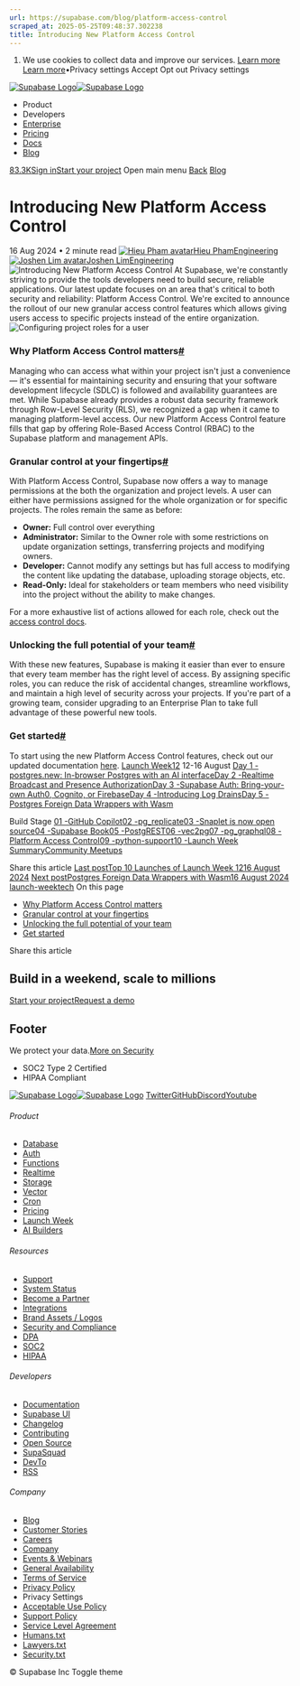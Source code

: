 ```yaml
---
url: https://supabase.com/blog/platform-access-control
scraped_at: 2025-05-25T09:48:37.302238
title: Introducing New Platform Access Control
---
```


  1. We use cookies to collect data and improve our services. [Learn more](https://supabase.com/privacy#8-cookies-and-similar-technologies-used-on-our-european-services)
[Learn more](https://supabase.com/privacy#8-cookies-and-similar-technologies-used-on-our-european-services)•Privacy settings
Accept Opt out Privacy settings


[![Supabase Logo](https://supabase.com/_next/image?url=https%3A%2F%2Ffrontend-assets.supabase.com%2Fwww%2Fd218d9190b87%2F_next%2Fstatic%2Fmedia%2Fsupabase-logo-wordmark--light.daaeffd3.png&w=256&q=75&dpl=dpl_9xPTPeSUKoDuygMmT5sPj6DB4mgG)![Supabase Logo](https://supabase.com/_next/image?url=https%3A%2F%2Ffrontend-assets.supabase.com%2Fwww%2Fd218d9190b87%2F_next%2Fstatic%2Fmedia%2Fsupabase-logo-wordmark--dark.b36ebb5f.png&w=256&q=75&dpl=dpl_9xPTPeSUKoDuygMmT5sPj6DB4mgG)](https://supabase.com/)
  * Product 
  * Developers 
  * [Enterprise](https://supabase.com/enterprise)
  * [Pricing](https://supabase.com/pricing)
  * [Docs](https://supabase.com/docs)
  * [Blog](https://supabase.com/blog)


[83.3K](https://github.com/supabase/supabase)[Sign in](https://supabase.com/dashboard)[Start your project](https://supabase.com/dashboard)
Open main menu
[Back](https://supabase.com/blog)
[Blog](https://supabase.com/blog)
# Introducing New Platform Access Control
16 Aug 2024
•
2 minute read
[![Hieu Pham avatar](https://supabase.com/_next/image?url=https%3A%2F%2Fgithub.com%2Fphamhieu.png&w=96&q=75&dpl=dpl_9xPTPeSUKoDuygMmT5sPj6DB4mgG)Hieu PhamEngineering](https://github.com/phamhieu)
[![Joshen Lim avatar](https://supabase.com/_next/image?url=https%3A%2F%2Fgithub.com%2Fjoshenlim.png&w=96&q=75&dpl=dpl_9xPTPeSUKoDuygMmT5sPj6DB4mgG)Joshen LimEngineering](https://github.com/joshenlim)
![Introducing New Platform Access Control](https://supabase.com/_next/image?url=%2Fimages%2Fblog%2Flw12%2Fday-5%2Fthumb_platform-access-control.png&w=3840&q=100&dpl=dpl_9xPTPeSUKoDuygMmT5sPj6DB4mgG)
At Supabase, we're constantly striving to provide the tools developers need to build secure, reliable applications. Our latest update focuses on an area that's critical to both security and reliability: Platform Access Control.
We're excited to announce the rollout of our new granular access control features which allows giving users access to specific projects instead of the entire organization.
![Configuring project roles for a user](https://supabase.com/_next/image?url=%2Fimages%2Fblog%2Flw12%2Fday-5%2Faccess-control.png&w=3840&q=75&dpl=dpl_9xPTPeSUKoDuygMmT5sPj6DB4mgG)
### Why Platform Access Control matters[#](https://supabase.com/blog/platform-access-control#why-platform-access-control-matters)
Managing who can access what within your project isn't just a convenience — it's essential for maintaining security and ensuring that your software development lifecycle (SDLC) is followed and availability guarantees are met. While Supabase already provides a robust data security framework through Row-Level Security (RLS), we recognized a gap when it came to managing platform-level access. Our new Platform Access Control feature fills that gap by offering Role-Based Access Control (RBAC) to the Supabase platform and management APIs.
### Granular control at your fingertips[#](https://supabase.com/blog/platform-access-control#granular-control-at-your-fingertips)
With Platform Access Control, Supabase now offers a way to manage permissions at the both the organization and project levels.
A user can either have permissions assigned for the whole organization or for specific projects. The roles remain the same as before:
  * **Owner:** Full control over everything
  * **Administrator:** Similar to the Owner role with some restrictions on update organization settings, transferring projects and modifying owners.
  * **Developer:** Cannot modify any settings but has full access to modifying the content like updating the database, uploading storage objects, etc.
  * **Read-Only:** Ideal for stakeholders or team members who need visibility into the project without the ability to make changes.


For a more exhaustive list of actions allowed for each role, check out the [access control docs](https://supabase.com/docs/guides/platform/access-control#organization-scoped-roles-vs-project-scoped-roles).
### Unlocking the full potential of your team[#](https://supabase.com/blog/platform-access-control#unlocking-the-full-potential-of-your-team)
With these new features, Supabase is making it easier than ever to ensure that every team member has the right level of access. By assigning specific roles, you can reduce the risk of accidental changes, streamline workflows, and maintain a high level of security across your projects. If you're part of a growing team, consider upgrading to an Enterprise Plan to take full advantage of these powerful new tools.
### Get started[#](https://supabase.com/blog/platform-access-control#get-started)
To start using the new Platform Access Control features, check out our updated documentation [here](https://supabase.com/docs/guides/platform/access-control).
[Launch Week12](https://supabase.com/launch-week/12)
12-16 August
[Day 1 -postgres.new: In-browser Postgres with an AI interface](https://supabase.com/blog/postgres-new)[Day 2 -Realtime Broadcast and Presence Authorization](https://supabase.com/blog/supabase-realtime-broadcast-and-presence-authorization)[Day 3 -Supabase Auth: Bring-your-own Auth0, Cognito, or Firebase](https://supabase.com/blog/third-party-auth-mfa-phone-send-hooks)[Day 4 -Introducing Log Drains](https://supabase.com/blog/log-drains)[Day 5 -Postgres Foreign Data Wrappers with Wasm](https://supabase.com/blog/postgres-foreign-data-wrappers-with-wasm)

Build Stage
[01 -GitHub Copilot](https://supabase.com/blog/github-copilot-extension-for-vs-code)[02 -pg_replicate](https://news.ycombinator.com/item?id=41209994)[03 -Snaplet is now open source](https://supabase.com/blog/snaplet-is-now-open-source)[04 -Supabase Book](https://supabase.com/blog/supabase-book-by-david-lorenz)[05 -PostgREST](https://supabase.com/blog/postgrest-12-2)[06 -vec2pg](https://supabase.com/blog/vec2pg)[07 -pg_graphql](https://supabase.com/blog/pg-graphql-1-5-7)[08 -Platform Access Control](https://supabase.com/blog/platform-access-control)[09 -python-support](https://supabase.com/blog/python-support)[10 -Launch Week Summary](https://supabase.com/blog/launch-week-12-top-10)[Community Meetups](https://supabase.com/launch-week#meetups)

Share this article
[](https://twitter.com/intent/tweet?url=https%3A%2F%2Fsupabase.com%2Fblog%2Fplatform-access-control&text=Introducing%20New%20Platform%20Access%20Control)[](https://www.linkedin.com/shareArticle?url=https%3A%2F%2Fsupabase.com%2Fblog%2Fplatform-access-control&text=Introducing%20New%20Platform%20Access%20Control)[](https://news.ycombinator.com/submitlink?u=https%3A%2F%2Fsupabase.com%2Fblog%2Fplatform-access-control&t=Introducing%20New%20Platform%20Access%20Control)
[Last postTop 10 Launches of Launch Week 1216 August 2024](https://supabase.com/blog/launch-week-12-top-10)
[Next postPostgres Foreign Data Wrappers with Wasm16 August 2024](https://supabase.com/blog/postgres-foreign-data-wrappers-with-wasm)
[launch-week](https://supabase.com/blog/tags/launch-week)[tech](https://supabase.com/blog/tags/tech)
On this page
  * [Why Platform Access Control matters](https://supabase.com/blog/platform-access-control#why-platform-access-control-matters)
  * [Granular control at your fingertips](https://supabase.com/blog/platform-access-control#granular-control-at-your-fingertips)
  * [Unlocking the full potential of your team](https://supabase.com/blog/platform-access-control#unlocking-the-full-potential-of-your-team)
  * [Get started](https://supabase.com/blog/platform-access-control#get-started)


Share this article
[](https://twitter.com/intent/tweet?url=https%3A%2F%2Fsupabase.com%2Fblog%2Fplatform-access-control&text=Introducing%20New%20Platform%20Access%20Control)[](https://www.linkedin.com/shareArticle?url=https%3A%2F%2Fsupabase.com%2Fblog%2Fplatform-access-control&text=Introducing%20New%20Platform%20Access%20Control)[](https://news.ycombinator.com/submitlink?u=https%3A%2F%2Fsupabase.com%2Fblog%2Fplatform-access-control&t=Introducing%20New%20Platform%20Access%20Control)
## Build in a weekend, scale to millions
[Start your project](https://supabase.com/dashboard)[Request a demo](https://supabase.com/contact/sales)
## Footer
We protect your data.[More on Security](https://supabase.com/security)
  * SOC2 Type 2 Certified
  * HIPAA Compliant


[![Supabase Logo](https://supabase.com/_next/image?url=https%3A%2F%2Ffrontend-assets.supabase.com%2Fwww%2Fd218d9190b87%2F_next%2Fstatic%2Fmedia%2Fsupabase-logo-wordmark--light.daaeffd3.png&w=384&q=75&dpl=dpl_9xPTPeSUKoDuygMmT5sPj6DB4mgG)![Supabase Logo](https://supabase.com/_next/image?url=https%3A%2F%2Ffrontend-assets.supabase.com%2Fwww%2Fd218d9190b87%2F_next%2Fstatic%2Fmedia%2Fsupabase-logo-wordmark--dark.b36ebb5f.png&w=384&q=75&dpl=dpl_9xPTPeSUKoDuygMmT5sPj6DB4mgG)](https://supabase.com/)
[Twitter](https://twitter.com/supabase)[GitHub](https://github.com/supabase)[Discord](https://discord.supabase.com/)[Youtube](https://youtube.com/c/supabase)
###### Product
  * [Database](https://supabase.com/database)
  * [Auth](https://supabase.com/auth)
  * [Functions](https://supabase.com/edge-functions)
  * [Realtime](https://supabase.com/realtime)
  * [Storage](https://supabase.com/storage)
  * [Vector](https://supabase.com/modules/vector)
  * [Cron](https://supabase.com/modules/cron)
  * [Pricing](https://supabase.com/pricing)
  * [Launch Week](https://supabase.com/launch-week)
  * [AI Builders](https://supabase.com/solutions/ai-builders)


###### Resources
  * [Support](https://supabase.com/support)
  * [System Status](https://status.supabase.com/)
  * [Become a Partner](https://supabase.com/partners)
  * [Integrations](https://supabase.com/partners/integrations)
  * [Brand Assets / Logos](https://supabase.com/brand-assets)
  * [Security and Compliance](https://supabase.com/security)
  * [DPA](https://supabase.com/legal/dpa)
  * [SOC2](https://supabase.com/security)
  * [HIPAA](https://forms.supabase.com/hipaa2)


###### Developers
  * [Documentation](https://supabase.com/docs)
  * [Supabase UI](https://supabase.com/ui)
  * [Changelog](https://supabase.com/changelog)
  * [Contributing](https://github.com/supabase/supabase/blob/master/CONTRIBUTING.md)
  * [Open Source](https://supabase.com/open-source)
  * [SupaSquad](https://supabase.com/supasquad)
  * [DevTo](https://dev.to/supabase)
  * [RSS](https://supabase.com/rss.xml)


###### Company
  * [Blog](https://supabase.com/blog)
  * [Customer Stories](https://supabase.com/customers)
  * [Careers](https://supabase.com/careers)
  * [Company](https://supabase.com/company)
  * [Events & Webinars](https://supabase.com/events)
  * [General Availability](https://supabase.com/ga)
  * [Terms of Service](https://supabase.com/terms)
  * [Privacy Policy](https://supabase.com/privacy)
  * Privacy Settings
  * [Acceptable Use Policy](https://supabase.com/aup)
  * [Support Policy](https://supabase.com/support-policy)
  * [Service Level Agreement](https://supabase.com/sla)
  * [Humans.txt](https://supabase.com/humans.txt)
  * [Lawyers.txt](https://supabase.com/lawyers.txt)
  * [Security.txt](https://supabase.com/.well-known/security.txt)


© Supabase Inc
Toggle theme


